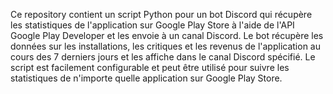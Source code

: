 Ce repository contient un script Python pour un bot Discord qui récupère les statistiques de l'application sur Google Play Store à l'aide de l'API Google Play Developer et les envoie à un canal Discord. Le bot récupère les données sur les installations, les critiques et les revenus de l'application au cours des 7 derniers jours et les affiche dans le canal Discord spécifié. Le script est facilement configurable et peut être utilisé pour suivre les statistiques de n'importe quelle application sur Google Play Store.
